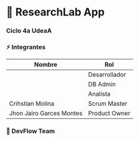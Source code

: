 # :rocket: ResearchLab App

### Ciclo 4a UdeaA

### :zap: Integrantes

| Nombre                    | Rol                   |
| --------------------------| ----------------------|
|                           | Desarrollador         |
|                           | DB Admin              |
|                           | Analista              |
| Crihstian Molina          | Scrum Master          |
| Jhon Jairo Garces Montes  | Product Owner         |

### :metal: DevFlow Team
